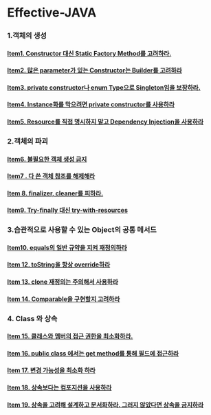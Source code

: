 # Effective-JAVA

### 1.객체의 생성
#### [Item1. Constructor 대신 Static Factory Method를 고려하라.](https://github.com/saechimdaeki/Effective-JAVA/blob/main/01%20%EA%B0%9D%EC%B2%B4%EC%9D%98%20%EC%83%9D%EC%84%B1.md#item1-constructor-%EB%8C%80%EC%8B%A0-static-factory-method%EB%A5%BC-%EA%B3%A0%EB%A0%A4%ED%95%98%EB%9D%BC)
#### [Item2. 많은 parameter가 있는 Constructor는 Builder를 고려하라](https://github.com/saechimdaeki/Effective-JAVA/blob/main/01%20%EA%B0%9D%EC%B2%B4%EC%9D%98%20%EC%83%9D%EC%84%B1.md#item2-%EB%A7%8E%EC%9D%80-parameter%EA%B0%80-%EC%9E%88%EB%8A%94-constructor%EB%8A%94-builder%EB%A5%BC-%EA%B3%A0%EB%A0%A4%ED%95%98%EB%9D%BC)
#### [Item3. private constructor나 enum Type으로 Singleton임을 보장하라.](https://github.com/saechimdaeki/Effective-JAVA/blob/main/01%20%EA%B0%9D%EC%B2%B4%EC%9D%98%20%EC%83%9D%EC%84%B1.md#item3-private-constructor%EB%82%98-enum-type%EC%9C%BC%EB%A1%9C-singleton%EC%9E%84%EC%9D%84-%EB%B3%B4%EC%9E%A5%ED%95%98%EB%9D%BC)
#### [Item4. Instance화를 막으려면 private constructor를 사용하라](https://github.com/saechimdaeki/Effective-JAVA/blob/main/01%20%EA%B0%9D%EC%B2%B4%EC%9D%98%20%EC%83%9D%EC%84%B1.md#item4-instance%ED%99%94%EB%A5%BC-%EB%A7%89%EC%9C%BC%EB%A0%A4%EB%A9%B4-private-constructor%EB%A5%BC-%EC%82%AC%EC%9A%A9%ED%95%98%EB%9D%BC)
#### [Item5. Resource를 직접 명시하지 말고 Dependency Injection을 사용하라](https://github.com/saechimdaeki/Effective-JAVA/blob/main/01%20%EA%B0%9D%EC%B2%B4%EC%9D%98%20%EC%83%9D%EC%84%B1.md#item5-resource%EB%A5%BC-%EC%A7%81%EC%A0%91-%EB%AA%85%EC%8B%9C%ED%95%98%EC%A7%80-%EB%A7%90%EA%B3%A0-dependency-injection%EC%9D%84-%EC%82%AC%EC%9A%A9%ED%95%98%EB%9D%BC)


### 2.객체의 파괴
#### [Item6. 불필요한 객체 생성 금지](https://github.com/saechimdaeki/Effective-JAVA/blob/main/02%20%EA%B0%9D%EC%B2%B4%EC%9D%98%20%ED%8C%8C%EA%B4%B4.md#item6-%EB%B6%88%ED%95%84%EC%9A%94%ED%95%9C-%EA%B0%9D%EC%B2%B4-%EC%83%9D%EC%84%B1-%EA%B8%88%EC%A7%80)
#### [Item7 . 다 쓴 객체 참조를 해제해라](https://github.com/saechimdaeki/Effective-JAVA/blob/main/02%20%EA%B0%9D%EC%B2%B4%EC%9D%98%20%ED%8C%8C%EA%B4%B4.md#item-7--%EB%8B%A4-%EC%93%B4-%EA%B0%9D%EC%B2%B4-%EC%B0%B8%EC%A1%B0%EB%A5%BC-%ED%95%B4%EC%A0%9C%ED%95%B4%EB%9D%BC)
#### [Item 8. finalizer, cleaner를 피하라.](https://github.com/saechimdaeki/Effective-JAVA/blob/main/02%20%EA%B0%9D%EC%B2%B4%EC%9D%98%20%ED%8C%8C%EA%B4%B4.md#item-8-finalizer-cleaner%EB%A5%BC-%ED%94%BC%ED%95%98%EB%9D%BC)
#### [Item9. Try-finally 대신 try-with-resources](https://github.com/saechimdaeki/Effective-JAVA/blob/main/02%20%EA%B0%9D%EC%B2%B4%EC%9D%98%20%ED%8C%8C%EA%B4%B4.md#item9-try-finally-%EB%8C%80%EC%8B%A0-try-with-resources)

### 3.습관적으로 사용할 수 있는 Object의 공통 메서드
#### [Item10. equals의 일반 규약을 지켜 재정의하라](https://github.com/saechimdaeki/Effective-JAVA/blob/main/03%20%EC%8A%B5%EA%B4%80%EC%A0%81%EC%9C%BC%EB%A1%9C%20%EC%82%AC%EC%9A%A9%ED%95%A0%20%EC%88%98%20%EC%9E%88%EB%8A%94%20object%EC%9D%98%20%EA%B3%B5%ED%86%B5%20%EB%A9%94%EC%86%8C%EB%93%9C.md#item10-equals%EC%9D%98-%EC%9D%BC%EB%B0%98-%EA%B7%9C%EC%95%BD%EC%9D%84-%EC%A7%80%EC%BC%9C-%EC%9E%AC%EC%A0%95%EC%9D%98%ED%95%98%EB%9D%BC)
#### [Item 12. toString을 항상 override하라](https://github.com/saechimdaeki/Effective-JAVA/blob/main/03%20%EC%8A%B5%EA%B4%80%EC%A0%81%EC%9C%BC%EB%A1%9C%20%EC%82%AC%EC%9A%A9%ED%95%A0%20%EC%88%98%20%EC%9E%88%EB%8A%94%20object%EC%9D%98%20%EA%B3%B5%ED%86%B5%20%EB%A9%94%EC%86%8C%EB%93%9C.md#item-12-tostring%EC%9D%84-%ED%95%AD%EC%83%81-override%ED%95%98%EB%9D%BC)
#### [Item 13. clone 재정의는 주의해서 사용하라](https://github.com/saechimdaeki/Effective-JAVA/blob/main/03%20%EC%8A%B5%EA%B4%80%EC%A0%81%EC%9C%BC%EB%A1%9C%20%EC%82%AC%EC%9A%A9%ED%95%A0%20%EC%88%98%20%EC%9E%88%EB%8A%94%20object%EC%9D%98%20%EA%B3%B5%ED%86%B5%20%EB%A9%94%EC%86%8C%EB%93%9C.md#item-13-clone-%EC%9E%AC%EC%A0%95%EC%9D%98%EB%8A%94-%EC%A3%BC%EC%9D%98%ED%95%B4%EC%84%9C-%EC%82%AC%EC%9A%A9%ED%95%98%EB%9D%BC)

#### [Item 14. Comparable을 구현할지 고려하라](https://github.com/saechimdaeki/Effective-JAVA/blob/main/03%20%EC%8A%B5%EA%B4%80%EC%A0%81%EC%9C%BC%EB%A1%9C%20%EC%82%AC%EC%9A%A9%ED%95%A0%20%EC%88%98%20%EC%9E%88%EB%8A%94%20object%EC%9D%98%20%EA%B3%B5%ED%86%B5%20%EB%A9%94%EC%86%8C%EB%93%9C.md#item-14-comparable%EC%9D%84-%EA%B5%AC%ED%98%84%ED%95%A0%EC%A7%80-%EA%B3%A0%EB%A0%A4%ED%95%98%EB%9D%BC)

### 4. Class 와 상속
#### [Item 15. 클래스와 멤버의 접근 권한을 최소화하라.](https://github.com/saechimdaeki/Effective-JAVA/blob/main/04%20%ED%81%B4%EB%9E%98%EC%8A%A4%EC%99%80%20%EC%9D%B8%ED%84%B0%ED%8E%98%EC%9D%B4%EC%8A%A4.md#item-15-%ED%81%B4%EB%9E%98%EC%8A%A4%EC%99%80-%EB%A9%A4%EB%B2%84%EC%9D%98-%EC%A0%91%EA%B7%BC-%EA%B6%8C%ED%95%9C%EC%9D%84-%EC%B5%9C%EC%86%8C%ED%99%94%ED%95%98%EB%9D%BC)

#### [Item 16. public class 에서는 get method를 통해 필드에 접근하라](https://github.com/saechimdaeki/Effective-JAVA/blob/main/04%20%ED%81%B4%EB%9E%98%EC%8A%A4%EC%99%80%20%EC%9D%B8%ED%84%B0%ED%8E%98%EC%9D%B4%EC%8A%A4.md#item-16-public-class-%EC%97%90%EC%84%9C%EB%8A%94-get-method%EB%A5%BC-%ED%86%B5%ED%95%B4-%ED%95%84%EB%93%9C%EC%97%90-%EC%A0%91%EA%B7%BC%ED%95%98%EB%9D%BC)

#### [Item 17. 변경 가능성을 최소화 하라](https://github.com/saechimdaeki/Effective-JAVA/blob/main/04%20%ED%81%B4%EB%9E%98%EC%8A%A4%EC%99%80%20%EC%9D%B8%ED%84%B0%ED%8E%98%EC%9D%B4%EC%8A%A4.md#item-17-%EB%B3%80%EA%B2%BD-%EA%B0%80%EB%8A%A5%EC%84%B1%EC%9D%84-%EC%B5%9C%EC%86%8C%ED%99%94-%ED%95%98%EB%9D%BC)

#### [Item 18. 상속보다는 컴포지션을 사용하라](https://github.com/saechimdaeki/Effective-JAVA/blob/main/04%20%ED%81%B4%EB%9E%98%EC%8A%A4%EC%99%80%20%EC%9D%B8%ED%84%B0%ED%8E%98%EC%9D%B4%EC%8A%A4.md#item-18-%EC%83%81%EC%86%8D%EB%B3%B4%EB%8B%A4%EB%8A%94-%EC%BB%B4%ED%8F%AC%EC%A7%80%EC%85%98%EC%9D%84-%EC%82%AC%EC%9A%A9%ED%95%98%EB%9D%BC)

#### [Item 19. 상속을 고려해 설계하고 문서화하라. 그러지 않았다면 상속을 금지하라](https://github.com/saechimdaeki/Effective-JAVA/blob/main/04%20%ED%81%B4%EB%9E%98%EC%8A%A4%EC%99%80%20%EC%9D%B8%ED%84%B0%ED%8E%98%EC%9D%B4%EC%8A%A4.md#item-19-%EC%83%81%EC%86%8D%EC%9D%84-%EA%B3%A0%EB%A0%A4%ED%95%B4-%EC%84%A4%EA%B3%84%ED%95%98%EA%B3%A0-%EB%AC%B8%EC%84%9C%ED%99%94%ED%95%98%EB%9D%BC-%EA%B7%B8%EB%9F%AC%EC%A7%80-%EC%95%8A%EC%95%98%EB%8B%A4%EB%A9%B4-%EC%83%81%EC%86%8D%EC%9D%84-%EA%B8%88%EC%A7%80%ED%95%98%EB%9D%BC)
